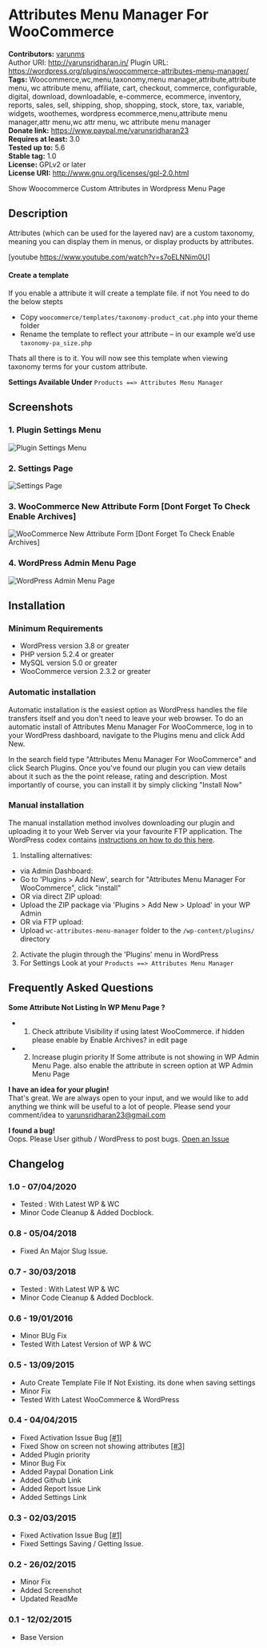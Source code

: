 # Attributes Menu Manager For WooCommerce 
**Contributors:** [varunms](https://profile.wordpress.org/varunms)  
Author URI: http://varunsridharan.in/
Plugin URL: https://wordpress.org/plugins/woocommerce-attributes-menu-manager/
**Tags:** Woocommerce,wc,menu,taxonomy,menu manager,attribute,attribute menu, wc attribute menu, affiliate, cart, checkout, commerce, configurable, digital, download, downloadable, e-commerce, ecommerce, inventory, reports, sales, sell, shipping, shop, shopping, stock, store, tax, variable, widgets, woothemes, wordpress ecommerce,menu,attribute menu manager,attr menu,wc attr menu, wc attribute menu manager  
**Donate link:** https://www.paypal.me/varunsridharan23  
**Requires at least:** 3.0  
**Tested up to:** 5.6  
**Stable tag:** 1.0  
**License:** GPLv2 or later  
**License URI:** http://www.gnu.org/licenses/gpl-2.0.html   

Show Woocommerce Custom Attributes in Wordpress Menu Page


## Description 
Attributes (which can be used for the layered nav) are a custom taxonomy, meaning you can display them in menus, or display products by attributes.

[youtube https://www.youtube.com/watch?v=s7oELNNim0U]

<h4> Create a template </h4>
If you enable a attribute it will create a template file. if not You  need to do the below stepts 

* Copy `woocommerce/templates/taxonomy-product_cat.php` into your theme folder
* Rename the template to reflect your attribute – in our example we’d use `taxonomy-pa_size.php`

Thats all there is to it. You will now see this template when viewing taxonomy terms for your custom attribute.

**Settings Available Under**
`Products ==> Attributes Menu Manager`
 

## Screenshots 
### 1. Plugin Settings Menu
![Plugin Settings Menu](https://ps.w.org/wc-product-subtitle/assets/screenshot-1.gif)

### 2. Settings Page
![Settings Page](https://ps.w.org/wc-product-subtitle/assets/screenshot-2.jpg)

### 3. WooCommerce New Attribute Form [Dont Forget To Check Enable Archives] 
![WooCommerce New Attribute Form [Dont Forget To Check Enable Archives] ](https://ps.w.org/wc-product-subtitle/assets/screenshot-3.gif)

### 4. WordPress Admin Menu Page
![WordPress Admin Menu Page](https://ps.w.org/wc-product-subtitle/assets/screenshot-4.jpg)



## Installation 

### Minimum Requirements 

* WordPress version 3.8 or greater
* PHP version 5.2.4 or greater
* MySQL version 5.0 or greater
* WooCommerce version 2.3.2 or greater

### Automatic installation 

Automatic installation is the easiest option as WordPress handles the file transfers itself and you don't need to leave your web browser. To do an automatic install of Attributes Menu Manager For WooCommerce, log in to your WordPress dashboard, navigate to the Plugins menu and click Add New.

In the search field type "Attributes Menu Manager For WooCommerce"  and click Search Plugins. Once you've found our plugin you can view details about it such as the the point release, rating and description. Most importantly of course, you can install it by simply clicking "Install Now"


### Manual installation 

The manual installation method involves downloading our plugin and uploading it to your Web Server via your favourite FTP application. The WordPress codex contains [instructions on how to do this here](http://codex.wordpress.org/Managing_Plugins#Manual_Plugin_Installation).

1. Installing alternatives:
 * via Admin Dashboard:
 * Go to 'Plugins > Add New', search for "Attributes Menu Manager For WooCommerce", click "install"
 * OR via direct ZIP upload:
 * Upload the ZIP package via 'Plugins > Add New > Upload' in your WP Admin
 * OR via FTP upload:
 * Upload `wc-attributes-menu-manager` folder to the `/wp-content/plugins/` directory
 
2. Activate the plugin through the 'Plugins' menu in WordPress
3. For Settings Look at your `Products ==> Attributes Menu Manager`


## Frequently Asked Questions 
**Some Attribute Not Listing In WP Menu Page ?**
* 1. Check attribute Visibility if using latest WooCommerce. if hidden please enable by Enable Archives? in edit page 
* 2. Increase plugin priority If Some attribute is not showing in WP Admin Menu Page. also enable the attribute in screen option at WP Admin Menu Page

**I have an idea for your plugin!**  
That's great. We are always open to your input, and we would like to add anything we think will be useful to a lot of people. Please send your comment/idea to varunsridharan23@gmail.com

**I found a bug!**  
Oops. Please User github / WordPress to post bugs.  <a href="https://github.com/varunsridharan/WooCommerce-Attributes-Menu-Manager"> Open an Issue </a>


## Changelog 

### 1.0 - 07/04/2020 
* Tested : With Latest WP & WC
* Minor Code Cleanup & Added Docblock.


### 0.8 - 05/04/2018 
* Fixed An Major Slug Issue.


### 0.7 - 30/03/2018 
* Tested : With Latest WP & WC
* Minor Code Cleanup & Added Docblock.


### 0.6 - 19/01/2016 
* Minor BUg Fix
* Tested With Latest Version of WP & WC


### 0.5 - 13/09/2015 
* Auto Create Template File If Not Existing. its done when saving settings
* Minor Fix
* Tested With Latest WooCommerce & WordPress


### 0.4 - 04/04/2015 
* Fixed Activation Issue Bug <a href="https://github.com/varunsridharan/woocommerce-attributes-Menu-Manager/issues/1"> [#1] </a>
* Fixed Show on screen not showing attributes <a href="https://github.com/varunsridharan/woocommerce-attributes-Menu-Manager/issues/3"> [#3] </a>
* Added Plugin priority 
* Minor Bug Fix
* Added Paypal Donation Link
* Added Github Link
* Added Report Issue Link
* Added Settings Link


### 0.3 - 02/03/2015 
* Fixed Activation Issue Bug <a href="https://github.com/varunsridharan/WooCommerce-Attributes-Menu-Manager/issues/1"> [#1] </a> 
* Fixed Settings Saving / Getting Issue.


### 0.2 - 26/02/2015 
* Minor Fix
* Added Screenshot 
* Updated ReadMe


### 0.1 - 12/02/2015 
* Base Version